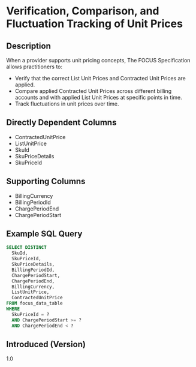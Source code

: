 # Verification, Comparison, and Fluctuation Tracking of Unit Prices

## Description

When a provider supports unit pricing concepts, The FOCUS Specification allows practitioners to:

* Verify that the correct List Unit Prices and Contracted Unit Prices are applied.
* Compare applied Contracted Unit Prices across different billing accounts and with applied List Unit Prices at specific points in time.
* Track fluctuations in unit prices over time.

## Directly Dependent Columns

* ContractedUnitPrice
* ListUnitPrice
* SkuId
* SkuPriceDetails
* SkuPriceId

## Supporting Columns

* BillingCurrency
* BillingPeriodId
* ChargePeriodEnd
* ChargePeriodStart

## Example SQL Query

```sql
SELECT DISTINCT
  SkuId,
  SkuPriceId,
  SkuPriceDetails,
  BillingPeriodId,
  ChargePeriodStart,
  ChargePeriodEnd,
  BillingCurrency,
  ListUnitPrice,
  ContractedUnitPrice
FROM focus_data_table
WHERE
  SkuPriceId = ?
  AND ChargePeriodStart >= ?
  AND ChargePeriodEnd < ?
```

## Introduced (Version)

1.0

